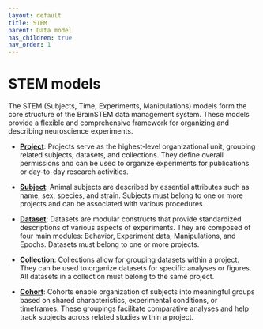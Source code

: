```yaml
---
layout: default
title: STEM
parent: Data model
has_children: true
nav_order: 1
---
```


# STEM models

The STEM (Subjects, Time, Experiments, Manipulations) models form the core structure of the BrainSTEM data management system. These models provide a flexible and comprehensive framework for organizing and describing neuroscience experiments.

- [**Project**]({{site.baseurl}}/datamodel/stem/project): Projects serve as the highest-level organizational unit, grouping related subjects, datasets, and collections. They define overall permissions and can be used to organize experiments for publications or day-to-day research activities.

- [**Subject**]({{site.baseurl}}/datamodel/stem/subject): Animal subjects are described by essential attributes such as name, sex, species, and strain. Subjects must belong to one or more projects and can be associated with various procedures.

- [**Dataset**]({{site.baseurl}}/datamodel/stem/dataset): Datasets are modular constructs that provide standardized descriptions of various aspects of experiments. They are composed of four main modules: Behavior, Experiment data, Manipulations, and Epochs. Datasets must belong to one or more projects.

- [**Collection**]({{site.baseurl}}/datamodel/stem/collection): Collections allow for grouping datasets within a project. They can be used to organize datasets for specific analyses or figures. All datasets in a collection must belong to the same project.

- [**Cohort**]({{site.baseurl}}/datamodel/stem/cohort): Cohorts enable organization of subjects into meaningful groups based on shared characteristics, experimental conditions, or timeframes. These groupings facilitate comparative analyses and help track subjects across related studies within a project.